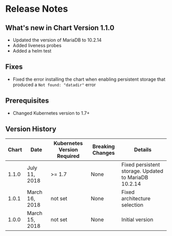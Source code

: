# Release Notes

## What's new in Chart Version 1.1.0

- Updated the version of MariaDB to 10.2.14
- Added liveness probes
- Added a helm test

## Fixes

- Fixed the error installing the chart when enabling persistent storage that produced a `Not found: "datadir"` error

## Prerequisites

- Changed Kubernetes version to 1.7+

## Version History

| Chart | Date | Kubernetes Version Required | Breaking Changes | Details |
| ----- | ---- | --------------------------- | ---------------- | ------- |
| 1.1.0 | July 11, 2018 | >= 1.7 | None | Fixed persistent storage. Updated to MariaDB 10.2.14 |
| 1.0.1 | March 16, 2018 | not set | None | Fixed architecture selection |
| 1.0.0 | March 15, 2018 | not set | None | Initial version |